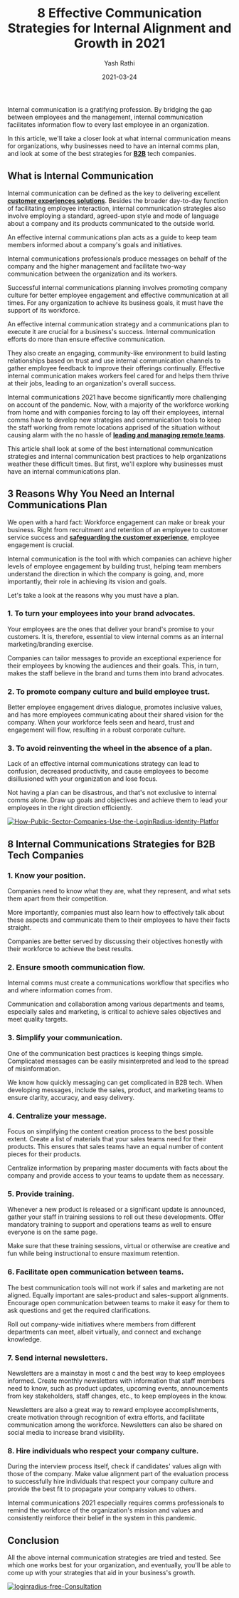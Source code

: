 ﻿---
title: "8 Effective Communication Strategies for Internal Alignment and Growth in 2021"
date: "2021-03-24"
coverImage: "communication-strategies-Loginradius.jpg"
category: ["loginradius"]
featured: false 
author: "Yash Rathi"
description: "Internal communication can be defined as the key to delivering excellent customer and employee experiences. Besides the broader day-to-day function of facilitating employee interaction, internal communication strategies also involve employing a standard, agreed-upon style and mode of language about a company and its products communicated to the outside world."
metadescription: "We'll take a look at what internal communication means for organizations, why should you have an internal comm plan, and look at the best strategies for B2B companies."
metatitle: "8 Effective Communication Strategies for Internal Alignment and Growth in 2021"
---


Internal communication is a gratifying profession. By bridging the gap between employees and the management, internal communication facilitates information flow to every last employee in an organization.

  

In this article, we'll take a closer look at what internal communication means for organizations, why businesses need to have an internal comms plan, and look at some of the best strategies for **[B2B](https://www.loginradius.com/b2b-identity/)** tech companies.

## What is Internal Communication

Internal communication can be defined as the key to delivering excellent **[customer  experiences solutions](https://www.loginradius.com/customer-experience-solutions/)**. Besides the broader day-to-day function of facilitating employee interaction, internal communication strategies also involve employing a standard, agreed-upon style and mode of language about a company and its products communicated to the outside world.


  

An effective internal communications plan acts as a guide to keep team members informed about a company's goals and initiatives.



Internal communications professionals produce messages on behalf of the company and the higher management and facilitate two-way communication between the organization and its workers.

  

Successful internal communications planning involves promoting company culture for better employee engagement and effective communication at all times. For any organization to achieve its business goals, it must have the support of its workforce.

  

An effective internal communication strategy and a communications plan to execute it are crucial for a business's success. Internal communication efforts do more than ensure effective communication.

  

They also create an engaging, community-like environment to build lasting relationships based on trust and use internal communication channels to gather employee feedback to improve their offerings continually. Effective internal communication makes workers feel cared for and helps them thrive at their jobs, leading to an organization's overall success.

  

Internal communications 2021 have become significantly more challenging on account of the pandemic. Now, with a majority of the workforce working from home and with companies forcing to lay off their employees, internal comms have to develop new strategies and communication tools to keep the staff working from remote locations apprised of the situation without causing alarm with the no hassle of **[leading and managing remote teams](https://www.loginradius.com/blog/fuel/2021/02/tips-managing-remote-team/)**.

  

This article shall look at some of the best international communication strategies and internal communication best practices to help organizations weather these difficult times. But first, we'll explore why businesses must have an internal communications plan.

## 3 Reasons Why You Need an Internal Communications Plan

We open with a hard fact: Workforce engagement can make or break your business. Right from recruitment and retention of an employee to customer service success and  **[safeguarding the customer experience](https://www.loginradius.com/blog/identity/2018/10/digital-transformation-safeguarding-customer-experience/)**, employee engagement is crucial.

  

Internal communication is the tool with which companies can achieve higher levels of employee engagement by building trust, helping team members understand the direction in which the company is going, and, more importantly, their role in achieving its vision and goals.

  

Let's take a look at the reasons why you must have a plan.

### 1. To turn your employees into your brand advocates.

Your employees are the ones that deliver your brand's promise to your customers. It is, therefore, essential to view internal comms as an internal marketing/branding exercise.

  

Companies can tailor messages to provide an exceptional experience for their employees by knowing the audiences and their goals. This, in turn, makes the staff believe in the brand and turns them into brand advocates.

### 2. To promote company culture and build employee trust.

Better employee engagement drives dialogue, promotes inclusive values, and has more employees communicating about their shared vision for the company. When your workforce feels seen and heard, trust and engagement will flow, resulting in a robust corporate culture.

### 3. To avoid reinventing the wheel in the absence of a plan.

Lack of an effective internal communications strategy can lead to confusion, decreased productivity, and cause employees to become disillusioned with your organization and lose focus.

  

Not having a plan can be disastrous, and that's not exclusive to internal comms alone. Draw up goals and objectives and achieve them to lead your employees in the right direction efficiently.

[![How-Public-Sector-Companies-Use-the-LoginRadius-Identity-Platfor](How-Public-Sector-Companies-Use-the-LoginRadius-Identity-Platform.png)](https://www.loginradius.com/resource/how-public-sector-companies-use-the-loginradius-identity-platform/)

## 8 Internal Communications Strategies for B2B Tech Companies

### 1. Know your position.

Companies need to know what they are, what they represent, and what sets them apart from their competition.

  

More importantly, companies must also learn how to effectively talk about these aspects and communicate them to their employees to have their facts straight.

  

Companies are better served by discussing their objectives honestly with their workforce to achieve the best results.

### 2. Ensure smooth communication flow.

Internal comms must create a communications workflow that specifies who and where information comes from.

  

Communication and collaboration among various departments and teams, especially sales and marketing, is critical to achieve sales objectives and meet quality targets.

### 3. Simplify your communication.

One of the communication best practices is keeping things simple. Complicated messages can be easily misinterpreted and lead to the spread of misinformation.

  

We know how quickly messaging can get complicated in B2B tech. When developing messages, include the sales, product, and marketing teams to ensure clarity, accuracy, and easy delivery.

### 4. Centralize your message.

Focus on simplifying the content creation process to the best possible extent. Create a list of materials that your sales teams need for their products. This ensures that sales teams have an equal number of content pieces for their products.

Centralize information by preparing master documents with facts about the company and provide access to your teams to update them as necessary.

### 5. Provide training.

Whenever a new product is released or a significant update is announced, gather your staff in training sessions to roll out these developments. Offer mandatory training to support and operations teams as well to ensure everyone is on the same page.

Make sure that these training sessions, virtual or otherwise are creative and fun while being instructional to ensure maximum retention.

### 6. Facilitate open communication between teams.

The best communication tools will not work if sales and marketing are not aligned. Equally important are sales-product and sales-support alignments. Encourage open communication between teams to make it easy for them to ask questions and get the required clarifications.

  

Roll out company-wide initiatives where members from different departments can meet, albeit virtually, and connect and exchange knowledge.

### 7. Send internal newsletters.

Newsletters are a mainstay in most c and the best way to keep employees informed. Create monthly newsletters with information that staff members need to know, such as product updates, upcoming events, announcements from key stakeholders, staff changes, etc., to keep employees in the know.

  

Newsletters are also a great way to reward employee accomplishments, create motivation through recognition of extra efforts, and facilitate communication among the workforce. Newsletters can also be shared on social media to increase brand visibility.

### 8. Hire individuals who respect your company culture.

During the interview process itself, check if candidates' values align with those of the company. Make value alignment part of the evaluation process to successfully hire individuals that respect your company culture and provide the best fit to propagate your company values to others.

  

Internal communications 2021 especially requires comms professionals to remind the workforce of the organization's mission and values and consistently reinforce their belief in the system in this pandemic.

## Conclusion

All the above internal communication strategies are tried and tested. See which one works best for your organization, and eventually, you'll be able to come up with your strategies that aid in your business's growth.

[![loginradius-free-Consultation](loginradius-free-Consultation.png)](https://www.loginradius.com/contact-us?utm_source=blog&utm_medium=web&utm_campaign=8-effective-communication-strategies-for-internal-alignment-and-growth-in-2021)

